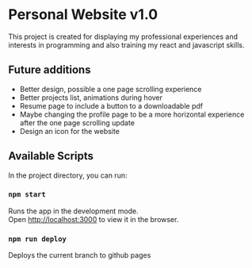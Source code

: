 # Personal Website v1.0

This project is created for displaying my professional experiences and interests in programming and also training my react and javascript skills.


## Future additions

- Better design, possible a one page scrolling experience
- Better projects list, animations during hover
- Resume page to include a button to a downloadable pdf
- Maybe changing the profile page to be a more horizontal experience after the one page scrolling update
- Design an icon for the website

## Available Scripts

In the project directory, you can run:

### `npm start`

Runs the app in the development mode.<br />
Open [http://localhost:3000](http://localhost:3000) to view it in the browser.

### `npm run deploy`

Deploys the current branch to github pages